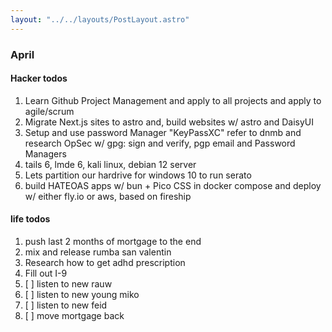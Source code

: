 ```yaml
---
layout: "../../layouts/PostLayout.astro"
---
```


### April

#### Hacker todos

1. Learn Github Project Management and apply to all projects and apply to agile/scrum
2. Migrate Next.js sites to astro and, build websites w/ astro and DaisyUI
3. Setup and use password Manager "KeyPassXC" refer to dnmb and research OpSec w/ gpg: sign and verify, pgp email and Password Managers
4. tails 6, lmde 6, kali linux, debian 12 server
5. Lets partition our hardrive for windows 10 to run serato
7. build HATEOAS apps w/ bun + Pico CSS in docker compose and deploy w/ either fly.io or aws, based on fireship

#### life todos
1. push last 2 months of mortgage to the end
2. mix and release rumba san valentin
3. Research how to get adhd prescription
4. Fill out I-9
11. [ ] listen to new rauw
12. [ ] listen to new young miko
5. [ ] listen to new feid
9. [ ] move mortgage back
